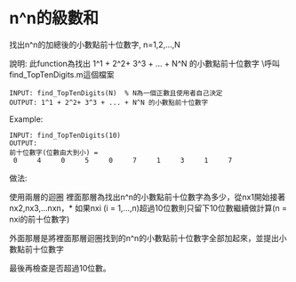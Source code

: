 # n^n的級數和

找出n^n的加總後的小數點前十位數字, n=1,2,...,N

說明:
此function為找出 1^1 + 2^2+ 3^3 + ... + N^N 的小數點前十位數字
\呼叫find_TopTenDigits.m這個檔案

    INPUT: find_TopTenDigits(N)  % N為一個正數且使用者自己決定
    OUTPUT: 1^1 + 2^2+ 3^3 + ... + N^N 的小數點前十位數字
    
Example:

    INPUT: find_TopTenDigits(10)
    OUTPUT: 
    前十位數字(位數由大到小) = 
     0     4     0     5     0     7     1     3     1     7
     
做法: 

使用兩層的迴圈
裡面那層為找出n^n的小數點前十位數字為多少，從nx1開始接著 nx2,nx3,...nxn，*
如果nxi (i = 1,...,n)超過10位數則只留下10位數繼續做計算(n = nxi的前十位數字)

外面那層是將裡面那層迴圈找到的n^n的小數點前十位數字全部加起來，並提出小數點前十位數字

最後再檢查是否超過10位數。
